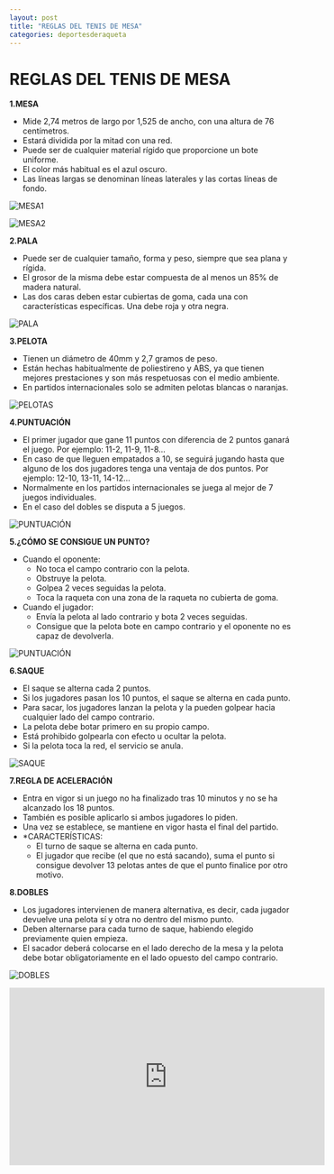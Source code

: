 ```yaml
---
layout: post
title: "REGLAS DEL TENIS DE MESA"
categories: deportesderaqueta
---
```


# REGLAS DEL TENIS DE MESA

**1.MESA**

- Mide 2,74 metros de largo por 1,525 de ancho, con una altura de 76 centímetros.
- Estará dividida por la mitad con una red.
- Puede ser de cualquier material rígido que proporcione un bote uniforme.
- El color más habitual es el azul oscuro.
- Las líneas largas se denominan líneas laterales y las cortas líneas de fondo.

![MESA1](https://danieledufis.github.io/images_text/tenisdemesa_mesa.gif)

![MESA2](https://danieledufis.github.io/images_text/tenisdemesa_mesa2.jpg)

**2.PALA**

- Puede ser de cualquier tamaño, forma y peso, siempre que sea plana y rígida.
- El grosor de la misma debe estar compuesta de al menos un 85% de madera natural.
- Las dos caras deben estar cubiertas de goma, cada una con características específicas. Una debe roja y otra negra.

![PALA](https://danieledufis.github.io/images_text/tenisdemesa_pala.jpg)

**3.PELOTA**

- Tienen un diámetro de 40mm y 2,7 gramos de peso.
- Están hechas habitualmente de poliestireno y ABS, ya que tienen mejores prestaciones y son más respetuosas con el medio ambiente.
- En partidos internacionales solo se admiten pelotas blancas o naranjas.

![PELOTAS](https://danieledufis.github.io/images_text/tenisdemas_pelotas2.jpg)

**4.PUNTUACIÓN**

- El primer jugador que gane 11 puntos con diferencia de 2 puntos ganará el juego. Por ejemplo: 11-2, 11-9, 11-8…
- En caso de que lleguen empatados a 10, se seguirá jugando hasta que alguno de los dos jugadores tenga una ventaja de dos puntos. Por ejemplo: 12-10, 13-11, 14-12…
- Normalmente en los partidos internacionales se juega al mejor de 7 juegos individuales.
- En el caso del dobles se disputa a 5 juegos.

![PUNTUACIÓN](https://danieledufis.github.io/images_text/tenisdemesa_puntuaci%C3%B3n.jpg)

**5.¿CÓMO SE CONSIGUE UN PUNTO?**

- Cuando el oponente:
  - No toca el campo contrario con la pelota.
  - Obstruye la pelota.
  - Golpea 2 veces seguidas la pelota.
  - Toca la raqueta con una zona de la raqueta no cubierta de goma.
- Cuando el jugador:
  - Envía la pelota al lado contrario y bota 2 veces seguidas.
  - Consigue que la pelota bote en campo contrario y el oponente no es capaz de devolverla.

![PUNTUACIÓN](https://danieledufis.github.io/images_text/tenisdemesa_punto.jpg)

**6.SAQUE**

- El saque se alterna cada 2 puntos.
- Si los jugadores pasan los 10 puntos, el saque se alterna en cada punto.
- Para sacar, los jugadores lanzan la pelota y la pueden golpear hacia cualquier lado del campo contrario.
- La pelota debe botar primero en su propio campo.
- Está prohibido golpearla con efecto u ocultar la pelota.
- Si la pelota toca la red, el servicio se anula.

![SAQUE](https://danieledufis.github.io/images_text/tenisdemesa_saque.jpg)

**7.REGLA DE ACELERACIÓN**

- Entra en vigor si un juego no ha finalizado tras 10 minutos y no se ha alcanzado los 18 puntos.
- También es posible aplicarlo si ambos jugadores lo piden.
- Una vez se establece, se mantiene en vigor hasta el final del partido.
- \*CARACTERÍSTICAS:
  - El turno de saque se alterna en cada punto.
  - El jugador que recibe (el que no está sacando), suma el punto si consigue devolver 13 pelotas antes de que el punto finalice por otro motivo.

**8.DOBLES**

- Los jugadores intervienen de manera alternativa, es decir, cada jugador devuelve una pelota sí y otra no dentro del mismo punto.
- Deben alternarse para cada turno de saque, habiendo elegido previamente quien empieza.
- El sacador deberá colocarse en el lado derecho de la mesa y la pelota debe botar obligatoriamente en el lado opuesto del campo contrario.

![DOBLES](https://danieledufis.github.io/images_text/tenisdemesa_dobles.jpg)

<iframe width="560" height="315" src="https://www.youtube.com/embed/5XJR5F_cmVA" frameborder="0" allow="accelerometer; autoplay; encrypted-media; gyroscope; picture-in-picture" allowfullscreen></iframe>
